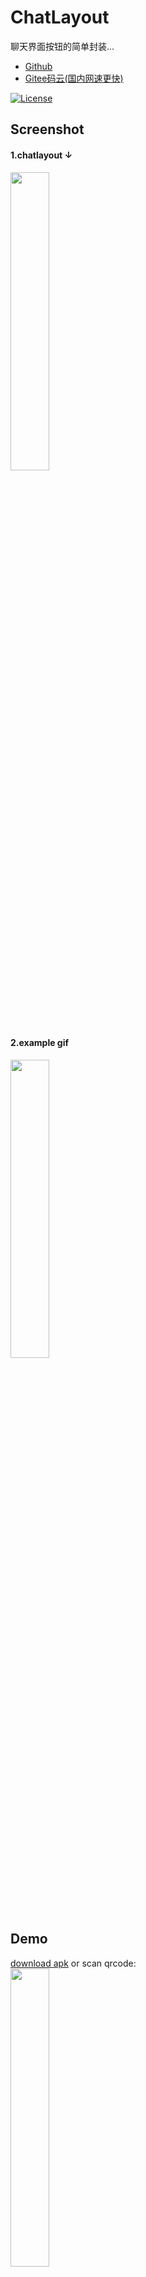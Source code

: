 # ChatLayout
聊天界面按钮的简单封装...
 <ul>
     <li><a href="https://github.com/actor20170211030627/ChatLayout">Github</a></li>
     <li><a href="https://gitee.com/actor20170211030627/ChatLayout">Gitee码云(国内网速更快)</a></li>
 </ul>

[![License](https://img.shields.io/badge/license-Apache%202-green.svg)](https://www.apache.org/licenses/LICENSE-2.0)

## Screenshot
#### 1.chatlayout ↓
<img src="captures/chatlayout.png" width=35%></img>

#### 2.example gif
<img src="captures/example.gif" width=35%></img>

## Demo
<a href="https://github.com/actor20170211030627/ChatLayout/raw/master/app/build/outputs/apk/debug/app-debug.apk">download apk</a> or scan qrcode:  <br/>
<img src="captures/qrcode.png" width=35%></img>

## Usage
**1.** 在Application中初始化

    ChatLayoutKit.init(getApplication(), true);//初始化
    //初始化语音, 默认最大录音时长2分钟. 如果不用语音, 不用初始化
    AudioUtils.getInstance().init(null, null);

**2.** 布局文件中xml

    <!--1.其它布局有可能会有bug, 根部局建议用LinearLayout. (other root layout maybe bug)-->
    <LinearLayout xmlns:android="http://schemas.android.com/apk/res/android"
        xmlns:app="http://schemas.android.com/apk/res-auto"
        xmlns:tools="http://schemas.android.com/tools"
        android:layout_width="match_parent"
        android:layout_height="match_parent"
        android:orientation="vertical">
    
        <TextView
            android:id="@+id/tv_title"
            android:layout_width="match_parent"
            android:layout_height="?android:actionBarSize"
            android:background="@color/colorPrimary"
            android:gravity="center"
            android:text="Title"
            android:textColor="@color/white"
            android:textSize="18sp" />
    
        <FrameLayout
            android:layout_width="match_parent"
            android:layout_height="0dp"
            android:layout_weight="1">
    
            <!--2.聊天列表(Chat list)-->
            <android.support.v7.widget.RecyclerView
                android:id="@+id/rv_recyclerview"
                android:layout_width="match_parent"
                android:layout_height="match_parent"
                app:layoutManager="android.support.v7.widget.LinearLayoutManager"
                app:stackFromEnd="true"
                tools:listitem="@layout/item_chat_contact" />
    
            <!--3.按住说话(Hold To Talk)-->
            <com.actor.myandroidframework.widget.VoiceRecorderView
                android:id="@+id/voice_recorder"
                android:layout_width="200dp"
                android:layout_height="200dp"
                android:layout_gravity="center" />
        </FrameLayout>
    
        <!--4.-->
        <com.actor.chatlayout.ChatLayout
            android:id="@+id/cl_chatLayout"
            android:layout_width="match_parent"
            android:layout_height="wrap_content"
            app:clBtnSendBackground=""  //发送按钮背景(Send Button's background), 默认@drawable/selector_btn_send_for_chat_layout(default)
            app:clIvEmojiVisiable=""    //表情图片是否显示(emoji image visiable), 默认visible(default)
            app:clIvPlusVisiable=""     //⊕图片是否显示(⊕ image visiable), 默认visible(default)
            app:clIvVoiceVisiable="" /> //语音图片是否显示(voice image visiable), 默认visible(default)
    </LinearLayout>

**3.** Activity中

    private RecyclerView         recyclerview;
    private VoiceRecorderView    voiceRecorder;
    private ChatLayout           chatLayout;
    private ArrayList<ItemMore>  bottomViewDatas = new ArrayList<>();
    private ChatListAdapter      chatListAdapter;
    
    protected void onCreate(Bundle savedInstanceState) {
        ...
        //初始化"⊕更多"(init "more")
        for (int i = 0; i < 8; i++) {
            boolean flag = i % 2 == 0;
            int imgRes = flag? R.drawable.camera : R.drawable.picture;
            bottomViewDatas.add(new ItemMore(imgRes, "Item" + i));
        }
        
        chatLayout.init(recyclerview, voiceRecorder);
        
        MoreFragment moreFragment = MoreFragment.newInstance(4, 50, bottomViewDatas);
        moreFragment.setOnItemClickListener(new MoreFragment.OnItemClickListener() {//更多点击(click ⊕)
            @Override
            public void onItemClick(int position, ItemMore itemMore) {
                toast(itemMore.itemText);
            }
        });
        chatLayout.setBottomFragment(getSupportFragmentManager(), moreFragment);
        //set Tab1 Icon
		chatLayout.getTabLayout().getTabAt(1).setIcon(R.drawable.picture);

        chatLayout.setOnListener(new OnListener() {
            
            //点击了"发送"按钮(Send Button Click)
            @Override
            public void onBtnSendClick(EditText etMsg) {
                String msg = getText(etMsg);
				if (!TextUtils.isEmpty(msg)) {
				    etMsg.setText("");
				    chatListAdapter.addData(msg);
				    recyclerview.scrollToPosition(chatListAdapter.getItemCount() - 1);
				}
            }

            //点击了"表情"按钮, 你可以不重写这个方法(overrideAble)
            @Override
            public void onIvEmojiClick(ImageView ivEmoji) {
                toast("Emoji Click");
            }

            //点击了"⊕"按钮, 你可以不重写这个方法(overrideAble)
            @Override
            public void onIvPlusClick(ImageView ivPlus) {
                toast("Plus Click");
            }

            //没语音权限, 你可以不重写这个方法(no voice record permissions, overrideAble)
            @Override
            public void onNoPermission(String permission) {
                //可以调用默认处理方法. 你也可以不调用这个方法, 自己处理(call default request permission method, or deal by yourself)
                chatLayout.showPermissionDialog();
            }

            //录音成功, 你可以不重写这个方法(voice record success, overrideAble)
            @Override
            public void onVoiceRecordSuccess(@NonNull String audioPath, long durationMs) {
                toast(String.format(Locale.getDefault(), "audioPath=%s, durationMs=%d", audioPath, durationMs));
            }

            //录音失败, 你可以不重写这个方法(voice record failure, overrideAble)
            @Override
            public void onVoiceRecordError(Exception e) {
                e.printStackTrace();
            }

            //还可重写其它方法(you can override other methods ...)
            ...
        });
        chatListAdapter = new ChatListAdapter();
        rvRecyclerview.setAdapter(chatListAdapter);
    }

    @Override
    public void onBackPressed() {
        if (chatLayout.isBottomViewGone()) super.onBackPressed();
    }


## How to
To get a Git project into your build:

**Step 1.** Add the JitPack repository to your build file

Add it in your root build.gradle at the end of repositories:
<pre>
    allprojects {
        repositories {
            ...
            maven { url 'https://jitpack.io' }
        }
    }
</pre>


**Step 2.** Add the dependency, the last version:
[![](https://jitpack.io/v/actor20170211030627/ChatLayout.svg)](https://jitpack.io/#actor20170211030627/ChatLayout)

    android {
      ...
      compileOptions {
        sourceCompatibility JavaVersion.VERSION_1_8
        targetCompatibility JavaVersion.VERSION_1_8
      }
    }

    dependencies {
        implementation 'com.android.support:appcompat-v7:your_version'
        implementation 'com.android.support:recyclerview-v7:your_version'
        implementation 'com.android.support.constraint:constraint-layout:your_version'

        //https://github.com/actor20170211030627/MyAndroidFrameWork
        implementation 'com.github.actor20170211030627:MyAndroidFrameWork:1.3.4'

        //https://github.com/actor20170211030627/ChatLayout
        implementation 'com.github.actor20170211030627:ChatLayout:version'
    }

## Thanks
<ul>
    <li>keyboard from: <a href="https://github.com/604982372/InputConflict" target="_blank">604982372/InputConflict</a> </li>
    <li>emoji from: <a href="https://github.com/tencentyun/TIMSDK" target="_blank">tencentyun/TIMSDK</a></li>
</ul>

## License
 Apache 2.0.

